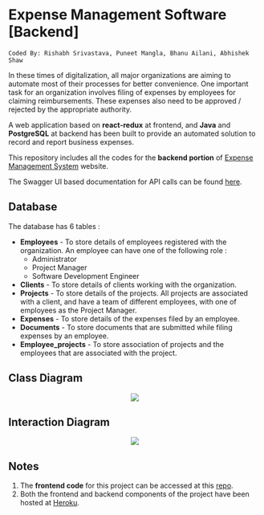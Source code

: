 # Expense Management Software [Backend]
```
Coded By: Rishabh Srivastava, Puneet Mangla, Bhanu Ailani, Abhishek Shaw
```
In these times of digitalization, all major organizations are aiming to automate most of their processes for better convenience. One important task for an organization involves filing of expenses by employees for claiming reimbursements. These expenses also need to be approved / rejected by the appropriate authority.

A web application based on **react-redux** at frontend, and **Java** and **PostgreSQL** at backend has been built to provide an automated solution to record and
report business expenses.

This repository includes all the codes for the **backend portion** of [Expense Management System](https://expense-management-system-rs.herokuapp.com/) website. 

The Swagger UI based documentation for API calls can be found [here](https://expense-backend-rs.herokuapp.com/swagger-ui.html#/).

## Database
The database has 6 tables : 
<ul>
  <li> <b>Employees</b> - To store details of employees registered with the organization. An employee can have one of the following role :
    <ul>
      <li> Administrator
      <li> Project Manager
      <li> Software Development Engineer 
    </ul>
  <li> <b>Clients</b> - To store details of clients working with the organization.
  <li> <b>Projects</b> - To store details of the projects. All projects are associated with a client, and have a team of different employees, with one of employees as the Project Manager.
  <li> <b>Expenses</b> - To store details of the expenses filed by an employee. 
  <li> <b>Documents</b> - To store documents that are submitted while filing expenses by an employee.
  <li> <b>Employee_projects</b> - To store association of projects and the employees that are associated with the project. 
</ul>

## Class Diagram
<div align = "center">
  <kbd>
    <img src = "https://user-images.githubusercontent.com/39689610/134234881-edd20a1f-6d4d-4796-acec-9d2fe5d4621b.png">
  </kbd>
</div>

## Interaction Diagram
<div align = "center">
  <kbd>
    <img src = "https://user-images.githubusercontent.com/39689610/134234976-a64790bb-60dd-45bf-af77-88ab2dbf4674.png">
  </kbd>
</div>

## Notes
1. The **frontend code** for this project can be accessed at this [repo](https://github.com/RishabhS66/Expense-Management-Software-React-App).<br>
2. Both the frontend and backend components of the project have been hosted at [Heroku](https://www.heroku.com/). 
